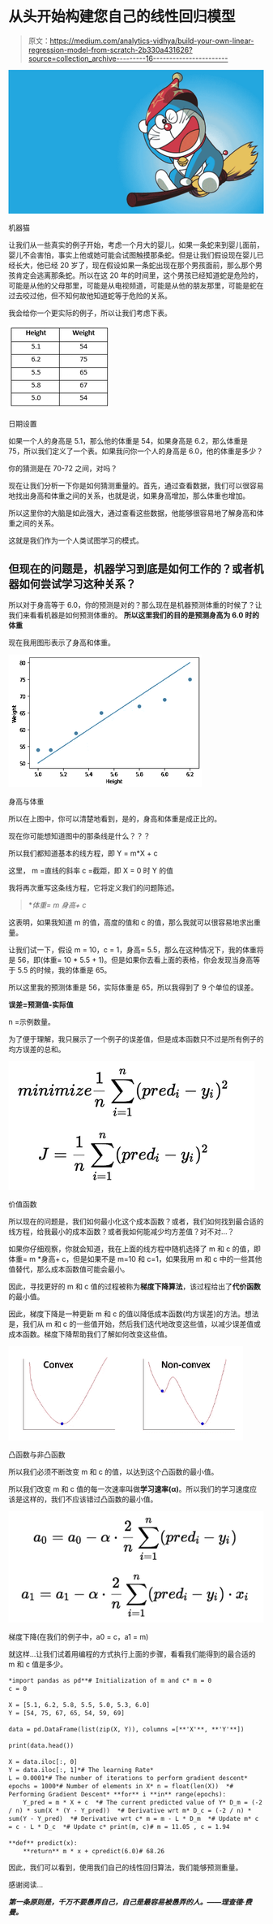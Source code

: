 # 从头开始构建您自己的线性回归模型

> 原文：<https://medium.com/analytics-vidhya/build-your-own-linear-regression-model-from-scratch-2b330a431626?source=collection_archive---------16----------------------->

![](img/79ec131010d602f986a3e2cccfe26129.png)

机器猫

让我们从一些真实的例子开始，考虑一个月大的婴儿，如果一条蛇来到婴儿面前，婴儿不会害怕，事实上他或她可能会试图触摸那条蛇。但是让我们假设现在婴儿已经长大，他已经 20 岁了，现在假设如果一条蛇出现在那个男孩面前，那么那个男孩肯定会逃离那条蛇。所以在这 20 年的时间里，这个男孩已经知道蛇是危险的，可能是从他的父母那里，可能是从电视频道，可能是从他的朋友那里，可能是蛇在过去咬过他，但不知何故他知道蛇等于危险的关系。

我会给你一个更实际的例子，所以让我们考虑下表。

![](img/550655d5a1a52a8bf35e84dfc2991963.png)

日期设置

如果一个人的身高是 5.1，那么他的体重是 54，如果身高是 6.2，那么体重是 75，所以我们定义了一个表。如果我问你一个人的身高是 6.0，他的体重是多少？

你的猜测是在 70-72 之间，对吗？

现在让我们分析一下你是如何猜测重量的。首先，通过查看数据，我们可以很容易地找出身高和体重之间的关系，也就是说，如果身高增加，那么体重也增加。

所以这里你的大脑是如此强大，通过查看这些数据，他能够很容易地了解身高和体重之间的关系。

这就是我们作为一个人类试图学习的模式。

## 但现在的问题是，机器学习到底是如何工作的？或者机器如何尝试学习这种关系？

所以对于身高等于 6.0，你的预测是对的？那么现在是机器预测体重的时候了？让我们来看看机器是如何预测体重的。
**所以这里我们的目的是预测身高为 6.0 时的体重**

现在我用图形表示了身高和体重。

![](img/b3e631986a4faadd84fe3cc3dfb813ec.png)

身高与体重

所以在上图中，你可以清楚地看到，是的，身高和体重是成正比的。

现在你可能想知道图中的那条线是什么？？？

所以我们都知道基本的线方程，即 Y = m*X + c

这里，
m =直线的斜率
c =截距，即 X = 0 时 Y 的值

我将再次重写这条线方程，它将定义我们的问题陈述。

> **体重= m *身高+ c**

这表明，如果我知道 m 的值，高度的值和 c 的值，那么我就可以很容易地求出重量。

让我们试一下，假设 m = 10，c = 1，身高= 5.5，那么在这种情况下，我的体重将是 56，即(体重= 10 * 5.5 + 1)。但是如果你去看上面的表格，你会发现当身高等于 5.5 的时候，我的体重是 65。

所以这里我的预测体重是 56，实际体重是 65，所以我得到了 9 个单位的误差。

**误差=预测值-实际值**

n =示例数量。

为了便于理解，我只展示了一个例子的误差值，但是成本函数只不过是所有例子的均方误差的总和。

![](img/f6b21d3b19c98c0c5eb210d2e9bb3c39.png)

价值函数

所以现在的问题是，我们如何最小化这个成本函数？或者，我们如何找到最合适的线方程，给我最小的成本函数？或者我如何能减少均方差值？对不对…？

如果你仔细观察，你就会知道，我在上面的线方程中随机选择了 m 和 c 的值，即体重= m *身高+ c，但是如果不是 m=10 和 c=1，如果我用 m 和 c 中的一些其他值替代，那么成本函数值可能会最小。

因此，寻找更好的 m 和 c 值的过程被称为**梯度下降算法**，该过程给出了**代价函数**的最小值。

因此，梯度下降是一种更新 m 和 c 的值以降低成本函数(均方误差)的方法。想法是，我们从 m 和 c 的一些值开始，然后我们迭代地改变这些值，以减少误差值或成本函数。梯度下降帮助我们了解如何改变这些值。

![](img/61520ce021e47c96d95d37144678281f.png)

凸函数与非凸函数

所以我们必须不断改变 m 和 c 的值，以达到这个凸函数的最小值。

所以我们改变 m 和 c 值的每一次速率叫做**学习速率(α)**。所以我们的学习速度应该是这样的，我们不应该错过凸函数的最小值。

![](img/9d4bfea8fcf5b5738a23178b6757b39d.png)

梯度下降(在我们的例子中，a0 = c，a1 = m)

就这样…让我们试着用编程的方式执行上面的步骤，看看我们能得到的最合适的 m 和 c 值是多少。

```
*import pandas as pd**# Initialization of m and c* m = 0
c = 0

X = [5.1, 6.2, 5.8, 5.5, 5.0, 5.3, 6.0]
Y = [54, 75, 67, 65, 54, 59, 69]

data = pd.DataFrame(list(zip(X, Y)), columns =[**'X'**, **'Y'**]) 

print(data.head())

X = data.iloc[:, 0]
Y = data.iloc[:, 1]*# The learning Rate*
L = 0.0001*# The number of iterations to perform gradient descent* epochs = 1000*# Number of elements in X* n = float(len(X))  *# Performing Gradient Descent* **for** i **in** range(epochs):
    Y_pred = m * X + c  *# The current predicted value of Y* D_m = (-2 / n) * sum(X * (Y - Y_pred))  *# Derivative wrt m* D_c = (-2 / n) * sum(Y - Y_pred)  *# Derivative wrt c* m = m - L * D_m  *# Update m* c = c - L * D_c  *# Update c* print(m, c)# m = 11.05 , c = 1.94

**def** predict(x):
    **return** m * x + cpredict(6.0)# 68.26
```

因此，我们可以看到，使用我们自己的线性回归算法，我们能够预测重量。

感谢阅读…

***第一条原则是，千万不要愚弄自己，自己是最容易被愚弄的人。——理查德·费曼。***